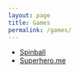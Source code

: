 ```yaml
---
layout: page
title: Games
permalink: /games/
---
```

<html>
	<body>
		<ul>
			<li><a href="/games/spinball"> Spinball </a></li>
			<li><a href="/games/superhero.me"> Superhero.me </a></li>
		</ul>
	</body>
</html>

